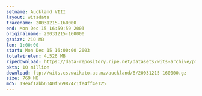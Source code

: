 ```yaml
---
setname: Auckland VIII
layout: witsdata
tracename: 20031215-160000
end: Mon Dec 15 16:59:59 2003
originalname: 20031215-160000
gzsize: 210 MB
len: 1:00:00
start: Mon Dec 15 16:00:00 2003
totalwirelen: 4,526 MB
ripedownload: https://data-repository.ripe.net/datasets/wits-archive/pma/long/auck/8//20031215-160000.gz
pkts: 10 million
download: ftp://wits.cs.waikato.ac.nz/auckland/8/20031215-160000.gz
size: 769 MB
md5: 19eaf1abb6340f569874c1fe4ff4e125
---
```

